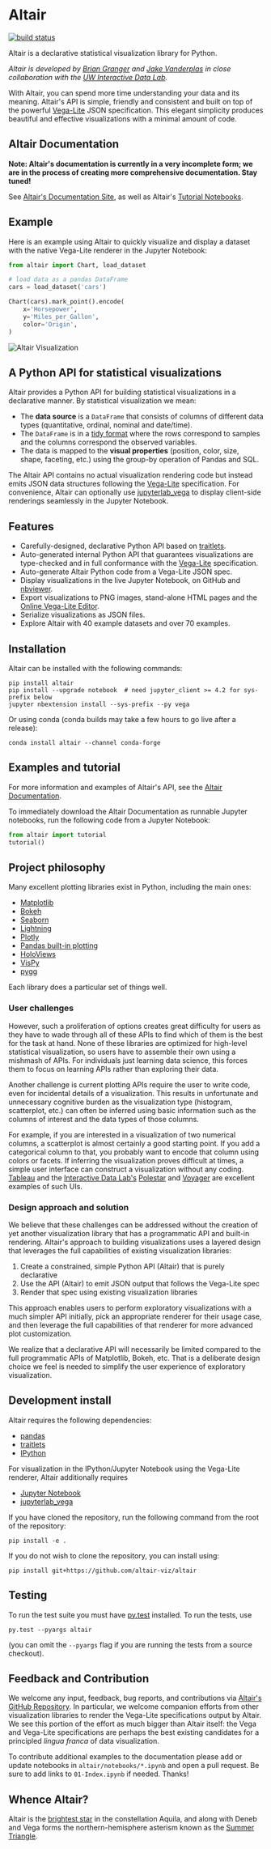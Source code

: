# Altair

[![build status](http://img.shields.io/travis/altair-viz/altair/master.svg?style=flat)](https://travis-ci.org/altair-viz/altair)

Altair is a declarative statistical visualization library for Python.

*Altair is developed by [Brian Granger](https://github.com/ellisonbg) and [Jake Vanderplas](https://github.com/jakevdp) in close collaboration with the [UW Interactive Data Lab](http://idl.cs.washington.edu/).*

With Altair, you can spend more time understanding your data and its meaning. Altair's
API is simple, friendly and consistent and built on top of the powerful
[Vega-Lite](https://github.com/vega/vega-lite) JSON specification. This elegant
simplicity produces beautiful and effective visualizations with a minimal amount of code.

## Altair Documentation

**Note: Altair's documentation is currently in a very incomplete form; we are
in the process of creating more comprehensive documentation. Stay tuned!**

See [Altair's Documentation Site](http://altair-viz.github.io),
as well as Altair's [Tutorial Notebooks](altair/notebooks/01-Index.ipynb).

## Example

Here is an example using Altair to quickly visualize and display a dataset with
the native Vega-Lite renderer in the Jupyter Notebook:

```python
from altair import Chart, load_dataset

# load data as a pandas DataFrame
cars = load_dataset('cars')

Chart(cars).mark_point().encode(
    x='Horsepower',
    y='Miles_per_Gallon',
    color='Origin',
)
```
![Altair Visualization](images/cars.png?raw=true)

## A Python API for statistical visualizations

Altair provides a Python API for building statistical visualizations in a declarative
manner. By statistical visualization we mean:

* The **data source** is a `DataFrame` that consists of columns of different data types (quantitative, ordinal, nominal and date/time).
* The `DataFrame` is in a [tidy format](http://vita.had.co.nz/papers/tidy-data.pdf)
  where the rows correspond to samples and the columns correspond the observed variables.
* The data is mapped to the **visual properties** (position, color, size, shape,
  faceting, etc.) using the group-by operation of Pandas and SQL.

The Altair API contains no actual visualization rendering code but instead
emits JSON data structures following the
[Vega-Lite](https://github.com/vega/vega-lite) specification. For convenience,
Altair can optionally use [jupyterlab_vega](https://github.com/altair-viz/jupyterlab_vega) to
display client-side renderings seamlessly in the Jupyter Notebook.

## Features

* Carefully-designed, declarative Python API based on
  [traitlets](https://github.com/ipython/traitlets).
* Auto-generated internal Python API that guarantees visualizations are type-checked and
  in full conformance with the [Vega-Lite](https://github.com/vega/vega-lite)
  specification.
* Auto-generate Altair Python code from a Vega-Lite JSON spec.
* Display visualizations in the live Jupyter Notebook, on GitHub and
  [nbviewer](http://nbviewer.jupyter.org/).
* Export visualizations to PNG images, stand-alone HTML pages and the [Online Vega-Lite
  Editor](https://vega.github.io/vega-editor/?mode=vega-lite).
* Serialize visualizations as JSON files.
* Explore Altair with 40 example datasets and over 70 examples.

## Installation

Altair can be installed with the following commands:

```
pip install altair
pip install --upgrade notebook  # need jupyter_client >= 4.2 for sys-prefix below
jupyter nbextension install --sys-prefix --py vega
```

Or using conda (conda builds may take a few hours to go live after a release):

```
conda install altair --channel conda-forge
```

## Examples and tutorial

For more information and examples of Altair's API, see the [Altair
Documentation](altair/notebooks/01-Index.ipynb).

To immediately download the Altair Documentation as runnable Jupyter
notebooks, run the following code from a Jupyter Notebook:

```python
from altair import tutorial
tutorial()
```

## Project philosophy

Many excellent plotting libraries exist in Python, including the main ones:

* [Matplotlib](http://matplotlib.org/)
* [Bokeh](http://bokeh.pydata.org/en/latest/)
* [Seaborn](http://stanford.edu/~mwaskom/software/seaborn/#)
* [Lightning](http://lightning-viz.org/)
* [Plotly](https://plot.ly/)
* [Pandas built-in plotting](http://pandas.pydata.org/pandas-docs/stable/visualization.html)
* [HoloViews](http://ioam.github.io/holoviews/)
* [VisPy](http://vispy.org/)
* [pygg](http://www.github.com/sirrice/pygg)

Each library does a particular set of things well.

### User challenges

However, such a proliferation of options creates great difficulty for users
as they have to wade through all of these APIs to find which of them is the
best for the task at hand. None of these libraries are optimized for
high-level statistical visualization, so users have to assemble their own
using a mishmash of APIs. For individuals just learning data science, this
forces them to focus on learning APIs rather than exploring their data.

Another challenge is current plotting APIs require the user to write code,
even for incidental details of a visualization. This results in unfortunate
and unnecessary cognitive burden as the visualization type (histogram,
scatterplot, etc.) can often be inferred using basic information such as the
columns of interest and the data types of those columns.

For example, if you are interested in a visualization of two numerical
columns, a scatterplot is almost certainly a good starting point. If you add
a categorical column to that, you probably want to encode that column using
colors or facets. If inferring the visualization proves difficult at times, a
simple user interface can construct a visualization without any coding.
[Tableau](http://www.tableau.com/) and the [Interactive Data
Lab's](http://idl.cs.washington.edu/)
[Polestar](https://github.com/vega/polestar) and
[Voyager](https://github.com/vega/voyager) are excellent examples of such UIs.

### Design approach and solution

We believe that these challenges can be addressed without the creation of yet
another visualization library that has a programmatic API and built-in
rendering. Altair's approach to building visualizations uses a layered design
that leverages the full capabilities of existing visualization libraries:

1. Create a constrained, simple Python API (Altair) that is purely declarative
2. Use the API (Altair) to emit JSON output that follows the Vega-Lite spec
3. Render that spec using existing visualization libraries

This approach enables users to perform exploratory visualizations with a much
simpler API initially, pick an appropriate renderer for their usage case, and
then leverage the full capabilities of that renderer for more advanced plot
customization.

We realize that a declarative API will necessarily be limited compared to the
full programmatic APIs of Matplotlib, Bokeh, etc. That is a deliberate design
choice we feel is needed to simplify the user experience of exploratory
visualization.

## Development install

Altair requires the following dependencies:

* [pandas](http://pandas.pydata.org/)
* [traitlets](https://github.com/ipython/traitlets)
* [IPython](https://github.com/ipython/ipython)

For visualization in the IPython/Jupyter Notebook using the Vega-Lite renderer,
Altair additionally requires

* [Jupyter Notebook](https://jupyter.readthedocs.io/en/latest/install.html)
* [jupyterlab_vega](https://github.com/altair-viz/jupyterlab_vega)

If you have cloned the repository, run the following command from the root of the repository:

```
pip install -e .
```

If you do not wish to clone the repository, you can install using:

```
pip install git+https://github.com/altair-viz/altair
```

## Testing

To run the test suite you must have [py.test](http://pytest.org/latest/) installed.
To run the tests, use

```
py.test --pyargs altair
```

(you can omit the `--pyargs` flag if you are running the tests from a source checkout).

## Feedback and Contribution

We welcome any input, feedback, bug reports, and contributions via [Altair's
GitHub Repository](http://github.com/altair-viz/altair/). In particular, we
welcome companion efforts from other visualization libraries to render the
Vega-Lite specifications output by Altair. We see this portion of the effort
as much bigger than Altair itself: the Vega and Vega-Lite specifications are
perhaps the best existing candidates for a principled *lingua franca* of data
visualization.

To contribute additional examples to the documentation please add or update
notebooks in `altair/notebooks/*.ipynb` and open a pull request. Be sure to add
links to `01-Index.ipynb` if needed. Thanks!

## Whence Altair?

Altair is the [brightest star](https://en.wikipedia.org/wiki/Altair) in the
constellation Aquila, and along with Deneb and Vega forms the
northern-hemisphere asterism known as the [Summer
Triangle](https://en.wikipedia.org/wiki/Summer_Triangle).
